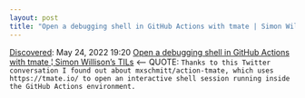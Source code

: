 ```yaml
---
layout: post
title: "Open a debugging shell in GitHub Actions with tmate | Simon Willison’s TILs"
---
```

[Discovered](http://rolandtanglao.com/2020/07/29/p1-blogthis-checkvist-list-links-to-blog/): May 24, 2022 19:20 [Open a debugging shell in GitHub Actions with tmate ¦ Simon Willison’s TILs](https://til.simonwillison.net/github-actions/debug-tmate) <-- QUOTE: `Thanks to this Twitter conversation I found out about mxschmitt/action-tmate, which uses https://tmate.io/ to open an interactive shell session running inside the GitHub Actions environment.`
